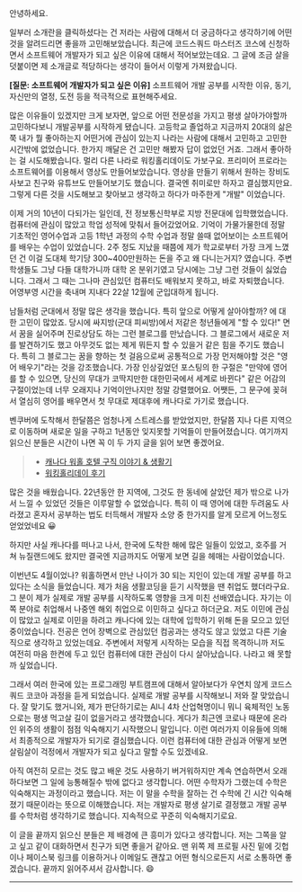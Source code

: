 안녕하세요.

일부러 소개란을 클릭하셨다는 건 저라는 사람에 대해서 더 궁금하다고 생각하기에 어떤 것을 알려드리면 좋을까 고민해보았습니다. 최근에 코드스쿼드 마스터즈 코스에 신청하면서 소프트웨어 개발자가 되고 싶은 이유에 대해서 적어보았는데요. 그 글에 조금 살을 덧붙이면 제 소개글로 적당하다는 생각이 들어서 이렇게 가져왔습니다.


**[질문: 소프트웨어 개발자가 되고 싶은 이유]**
소프트웨어 개발 공부를 시작한 이유, 동기, 자신만의 열정, 도전 등을 적극적으로 표현해주세요.

많은 이유들이 있겠지만 크게 보자면, 앞으로 어떤 전문성을 가지고 평생 살아가야할까 고민하다보니 개발공부를 시작하게 됐습니다. 고등학교 졸업하고 지금까지 20대의 삶은 쭉 내가 뭘 좋아하는지 어떤거에 관심이 있는지 나라는 사람에 대해서 고민하고 고민한 시간밖에 없었습니다.  한가지 깨달은 건 고민만 해봤자 답이 없었던 거죠. 그래서 좋아하는 걸 시도해봤습니다. 멀리 다른 나라로 워킹홀리데이도 가보구요. 프리미어 프로라는 소프트웨어를 이용해서 영상도 만들어보았습니다. 영상을 만들기 위해서 원하는 장비도 사보고 친구와 유튜브도 만들어보기도 했습니다. 결국엔 취미로만 하자고 결심했지만요. 그렇게 다른 것을 시도해보고 찾아보고 생각하고 하다가 마주한게 "개발" 이었습니다.

이제 거의 10년이 다되가는 일인데, 전 정보통신학부로 지방 전문대에 입학했었습니다. 컴퓨터에 관심이 많았고 학업 성적에 맞춰서 들어갔었어요. 기억이 가물가물한데 정말 기초적인 영어수업과 고등 1학년 과정의 수학 수업과 정말 쓸때 없어보이는 소프트웨어를 배우는 수업이 있었습니다. 2주 정도 지났을 때쯤에 제가 학교로부터 가장 크게 느꼈던 건 이걸 도대체 학기당 300~400만원하는 돈을 주고 왜 다니는거지? 였습니다. 주변 학생들도 그냥 다들 대학가니까 대학 온 분위기였고 당시에는 그냥 그런 것들이 싫었습니다. 그래서 그 때는 그나마 관심있던 컴퓨터도 배워보지 못하고, 바로 자퇴했습니다. 어영부영 시간을 축내며 지내다 22살 12월에 군입대하게 됩니다.

남들처럼 군대에서 정말 많은 생각을 했습니다. 특히 앞으로 어떻게 살아야할까? 에 대한 고민이 많았죠. 당시에 싸지방(군대 피씨방)에서 저같은 청년들에게 "할 수 있다!" 면서 꿈을 실어주며 진로상담도 하는 그런 블로그를 만났습니다. 그 블로그에서 새로운 저를 발견하기도 했고 아무것도 없는 제게 뭐든지 할 수 있을거 같은 힘을 주기도 했습니다. 특히 그 블로그는 꿈을 향하는 첫 걸음으로써 공통적으로 가장 먼저해야할 것은 "영어 배우기"라는 것을 강조했습니다. 가장 인상깊었던 포스팅의 한 구절은 "만약에 영어를 할 수 있으면, 당신의 무대가 코딱지만한 대한민국에서 세계로 바뀐다" 같은 어감의 구절이었는데 너무 오래지나 기억이안나지만 정말 강렬했어요. 어쨋든, 그 문구에 꽂혀서 열심히 영어를 배우면서 첫 무대로 제대후에 캐나다로 가기로 했습니다. 

벤쿠버에 도착해서 한달쯤은 엄청나게 스트레스를 받았었지만, 한달쯤 지나 다른 지역으로 이동하며 새로운 일을 구하고 1년동안 잊지못할 기억들이 만들어졌습니다. 여기까지 읽으신 분들은 시간이 나면 꼭 이 두 가지 글을 읽어 보면 좋겠어요.
> - [캐나다 워홀  호텔 구직 이야기 & 생활기](https://blog.naver.com/ampll/220973224713) 
> - [워킹홀리데이 후기](https://blog.naver.com/ampll/221265712699)

많은 것을 배웠습니다. 22년동안 한 지역에, 그것도 한 동네에 살았던 제가 밖으로 나가서 느낄 수 있었던 것들은 이루말할 수 없었습니다. 특히 이 때 영어에 대한 두려움도 사라졌고 혼자서 공부하는 법도 터득해서 개발자 소양 중 한가지를 알게 모르게 어느정도 얻었었네요 😀

하지만 사실 캐나다를 떠나고 나서, 한국에 도착한 해에 많은 일들이 있었고, 호주를 거쳐 뉴질랜드에도 왔지만 결국엔 지금까지도 어떻게 보면 길을 헤매는 사람이었습니다. 

이번년도 4월이었나? 워홀하면서 만난 나이가 30 되는 지인이 있는데 개발 공부를 하고 있다는 소식을 들었습니다. 제가 처음 생활코딩을 듣기 시작했을 땐 취업도 했더라구요. 그 분이 제가 실제로 개발 공부를 시작하도록 영향을 크게 미친 선배였습니다. 자기는 이쪽 분야로 취업해서 나중엔 해외 취업으로 이민하고 싶다고 하더군요. 저도 이민에 관심이 많았고 실제로 이민을 하려고 캐나다에 있는 대학에 입학하기 위해 돈을 모으고 있던 중이었습니다. 전공은 언어 장벽으로 관심있던 컴공과는 생각도 않고 있었고 다른 기술직으로 생각하고 있었는데요. 주변에서 저렇게 시작하는 모습을 직접 목격하니까 저도 여전히 마음 한켠에 두고 있던 컴퓨터에 대한 관심이 다시 살아났습니다. 나라고 왜 못할까 싶었습니다. 

그래서 여러 한국에 있는 프로그래밍 부트캠프에 대해서 알아보다가 우연치 않게 코드스쿼드 코코아 과정을 듣게 되었습니다. 실제로 개발 공부를 시작해보니 저와 잘 맞았습니다. 잘 맞기도 했거니와, 제가 판단하기로는 AI니 4차 산업혁명이니 뭐니 육체적인 노동으로는 평생 먹고살 길이 없을거라고 생각했습니다. 게다가 최근엔 코로나 때문에 온라인 위주의 생활이 점점 익숙해지기 시작했으니 말입니다. 이런 여러가지 이유들에 의해서 최종적으로 개발자가 되기로 결심했습니다.  이런 컴퓨터에 대한 관심과 어떻게 보면 살림살이 걱정에서 개발자가 되고 싶다고 말할 수도 있겠네요.

아직 여전히 모르는 것도 많고 배운 것도 사용하기 버거워하지만 계속 연습하면서 오래하다보면 그 일에 능통해질수 밖에 없다고 생각합니다. 어떤 수학자가 그랬는데 수학은 익숙해지는 과정이라고 했습니다. 저는 이 말을 수학을 잘하는 건 수학에 긴 시간 익숙해졌기 때문이라는 뜻으로 이해했습니다. 저는 개발자로 평생 살기로 결정했고 개발 공부를 수학처럼 생각하기로 했습니다. 지속적으로 꾸준히 익숙해지기로요.

이 글을 끝까지 읽으신 분들은 제 배경에 큰 흥미가 있다고 생각합니다. 저는 그쪽을 알고 싶고 같이 대화하면서 친구가 되면 좋을거 같아요. 맨 위쪽 제 프로필 사진 밑에 깃헙이나 페이스북 링크를 이용하거나 이메일도 괜찮고 어떤 형식으로든지 서로 소통하면 좋겠습니다. 끝까지 읽어주셔서 감사합니다. 😄

---


